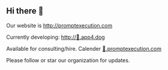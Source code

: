 ## Hi there 👋

Our website is http://promptexecution.com

Currently developing: [http://🐶.app4.dog](http://🐶.app4.dog)

Available for consulting/hire. 
Calender [📅.promptexecution.com](http://📅.promptexecution.com)

Please follow or star our organization for updates.

<!--

**Here are some ideas to get you started:**

🙋‍♀️ A short introduction - what is your organization all about?
🌈 Contribution guidelines - how can the community get involved?
👩‍💻 Useful resources - where can the community find your docs? Is there anything else the community should know?
🍿 Fun facts - what does your team eat for breakfast?
🧙 Remember, you can do mighty things with the power of [Markdown](https://docs.github.com/github/writing-on-github/getting-started-with-writing-and-formatting-on-github/basic-writing-and-formatting-syntax)
-->

